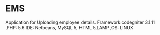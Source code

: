 # EMS
Application for Uploading employee details.
Framework:codegniter 3.1.11 ,PHP: 5.6 IDE: Netbeans, MySQL 5, HTML 5,LAMP ,OS: LINUX
